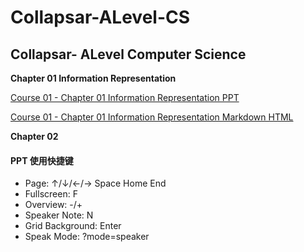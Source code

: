 # Collapsar-ALevel-CS

## Collapsar- ALevel Computer Science

**Chapter 01 Information Representation**

[Course 01 - Chapter 01 Information Representation PPT ](http://ppt.yuketang.net/alevel/ALevel-CS-Chapter-01-Information-Representation/ALevel-CS-Chapter-01-Information-Representation.html#slide=1)

[Course 01 - Chapter 01 Information Representation Markdown HTML ](http://ppt.yuketang.net/alevel/ALevel-CS-Chapter-01-Information-Representation.html)

**Chapter 02**

#### PPT 使用快捷键

* Page\: ↑/↓/←/→ Space Home End
* Fullscreen\: F
* Overview\: -/+
* Speaker Note\: N
* Grid Background\: Enter
* Speak Mode: ?mode=speaker

